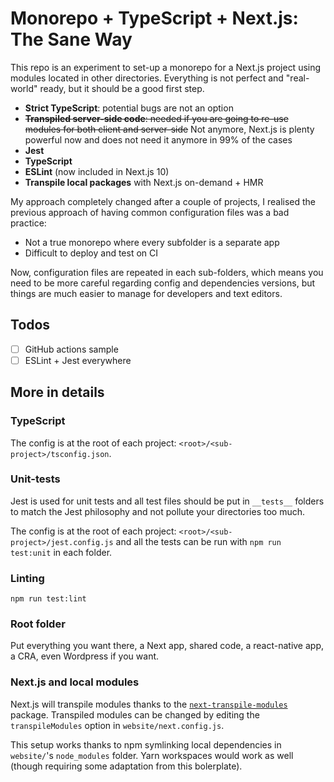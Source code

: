 # Monorepo + TypeScript + Next.js: The Sane Way

This repo is an experiment to set-up a monorepo for a Next.js project using modules located in other directories. Everything is not perfect and "real-world" ready, but it should be a good first step.

- **Strict TypeScript**: potential bugs are not an option
- ~~**Transpiled server-side code**: needed if you are going to re-use modules for both client and server-side~~ Not anymore, Next.js is plenty powerful now and does not need it anymore in 99% of the cases
- **Jest**
- **TypeScript**
- **ESLint** (now included in Next.js 10)
- **Transpile local packages** with Next.js on-demand + HMR

My approach completely changed after a couple of projects, I realised the previous approach of having common configuration files was a bad practice:

- Not a true monorepo where every subfolder is a separate app
- Difficult to deploy and test on CI

Now, configuration files are repeated in each sub-folders, which means you need to be more careful regarding config and dependencies versions, but things are much easier to manage for developers and text editors.

## Todos

- [ ] GitHub actions sample
- [ ] ESLint + Jest everywhere

## More in details

### TypeScript

The config is at the root of each project: `<root>/<sub-project>/tsconfig.json`.

### Unit-tests

Jest is used for unit tests and all test files should be put in `__tests__` folders to match the Jest philosophy and not pollute your directories too much.

The config is at the root of each project: `<root>/<sub-project>/jest.config.js` and all the tests can be run with `npm run test:unit` in each folder.

### Linting

`npm run test:lint`

### Root folder

Put everything you want there, a Next app, shared code, a react-native app, a CRA, even Wordpress if you want.

### Next.js and local modules

Next.js will transpile modules thanks to the [`next-transpile-modules`](https://github.com/martpie/next-transpile-modules) package. Transpiled modules can be changed by editing the `transpileModules` option in `website/next.config.js`.

This setup works thanks to npm symlinking local dependencies in `website/`'s `node_modules` folder. Yarn workspaces would work as well (though requiring some adaptation from this bolerplate).
